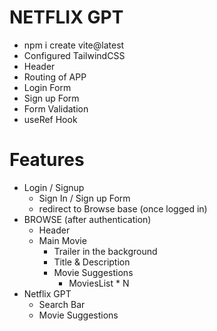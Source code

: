 # NETFLIX GPT
- npm i create vite@latest
- Configured TailwindCSS
- Header
- Routing of APP
- Login Form
- Sign up Form
- Form Validation
- useRef Hook

# Features
- Login / Signup
   - Sign In / Sign up Form
   - redirect to Browse base (once logged in) 
- BROWSE (after authentication)
  - Header
  - Main Movie
     - Trailer in the background
     - Title & Description
     - Movie Suggestions
        - MoviesList * N
- Netflix GPT
   - Search Bar
   - Movie Suggestions

   